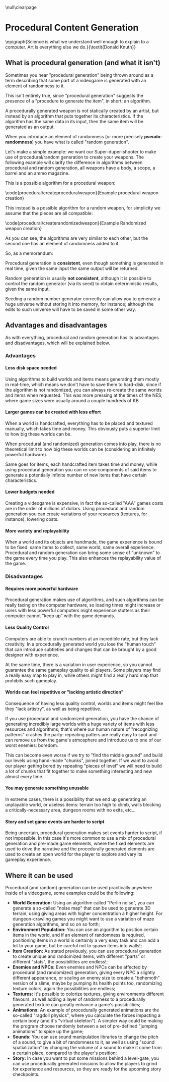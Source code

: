 \null\clearpage

Procedural Content Generation
=============================

\epigraph{Science is what we understand well enough to explain to a computer. Art is everything else we do.}{\textit{Donald Knuth}}

What is procedural generation (and what it isn't)
-------------------------------------------------

Sometimes you hear "procedural generation" being thrown around as a term describing that some part of a videogame is generated with an element of randomness to it.

This isn't entirely true, since "procedural generation" suggests the presence of a "procedure to generate the item", in short: an algorithm.

A procedurally generated weapon is not statically created by an artist, but instead by an algorithm that puts together its characteristics. If the algorithm has the same data in its input, then the same item will be generated as an output.

When you introduce an element of randomness (or more precisely **pseudo-randomness**) you have what is called "random generation".

Let's make a simple example: we want our Super-duper-shooter to make use of procedural/random generation to create your weapons. The following example will clarify the difference in algorithms between procedural and random generation, all weapons have a body, a scope, a barrel and an ammo magazine.

This is a possible algorithm for a procedural weapon:

\code{procedural/createproceduralweapon}{Example procedural weapon creation}

This instead is a possible algorithm for a random weapon, for simplicity we assume that the pieces are all compatible:

\code{procedural/createrandomizedweapon}{Example Randomized weapon creation}

As you can see, the algorithms are very similar to each other, but the second one has an element of randomness added to it.

So, as a memorandum:

Procedural generation is **consistent**, even though something is generated in real time, given the same input the same output will be returned.

Random generation is usually **not consistent**, although it is possible to control the random generator (via its seed) to obtain deterministic results, given the same input.

Seeding a random number generator correctly can allow you to generate a huge universe without storing it into memory, for instance; although the edits to such universe will have to be saved in some other way.

Advantages and disadvantages
------------------------------

As with everything, procedural and random generation has its advantages and disadvantages, which will be explained below.

### Advantages

#### Less disk space needed

Using algorithms to build worlds and items means generating them mostly in real-time, which means we don't have to save them to hard-disk, since if the algorithm is not randomized, you can always re-create the same worlds and items when requested. This was more pressing at the times of the NES, where game sizes were usually around a couple hundreds of KB.

#### Larger games can be created with less effort

When a world is handcrafted, everything has to be placed and textured manually, which takes time and money. This obviously puts a superior limit to how big these worlds can be.

When procedural (and randomized) generation comes into play, there is no theoretical limit to how big these worlds can be (considering an infinitely powerful hardware).

Same goes for items, each handcrafted item takes time and money, while using procedural generation you can re-use components of said items to generate a potentially infinite number of new items that have certain characteristics.

#### Lower budgets needed

Creating a videogame is expensive, in fact the so-called "AAA" games costs are in the order of millions of dollars. Using procedural and random generation you can create variations of your resources (textures, for instance), lowering costs.

#### More variety and replayability

When a world and its objects are handmade, the game experience is bound to be fixed: same items to collect, same world, same overall experience. Procedural and random generation can bring some sense of "unknown" to the game every time you play. This also enhances the replayability value of the game.

### Disadvantages

#### Requires more powerful hardware

Procedural generation makes use of algorithms, and such algorithms can be really taxing on the computer hardware, so loading times might increase or users with less powerful computers might experience stutters as their computer cannot "keep up" with the game demands.

#### Less Quality Control

Computers are able to crunch numbers at an incredible rate, but they lack creativity. In a procedurally generated world you lose the "human touch" that can introduce subtleties and changes that can be brought by a good designer with experience.

At the same time, there is a variation in user experience, so you cannot guarantee the same gameplay quality to all players. Some players may find a really easy map to play in, while others might find a really hard map that prohibits such gameplay.

#### Worlds can feel repetitive or "lacking artistic direction"

Consequence of having less quality control, worlds and items might feel like they "lack artistry", as well as being repetitive.

If you use procedural and randomized generation, you have the chance of generating incredibly large worlds with a huge variety of items with less resources and algorithms; that's where our human nature of "recognizing patterns" crashes the party: repeating patters are really easy to spot and can remove us from the game's atmosphere and introduce us to one of our worst enemies: boredom.

This can become even worse if we try to "find the middle ground" and build our levels using hand-made "chunks", joined together. If we want to avoid our player getting bored by repeating "pieces of level" we will need to build a lot of chunks that fit together to make something interesting and new almost every time.

#### You may generate something unusable

In extreme cases, there is a possibility that we end up generating an unplayable world, or useless items: terrain too high to climb, walls blocking a critically-necessary area, dungeon rooms with no exits, etc...

#### Story and set game events are harder to script

Being uncertain, procedural generation makes set events harder to script, if not impossible. In this case it's more common to use a mix of procedural generation and pre-made game elements, where the fixed elements are used to drive the narrative and the procedurally generated elements are used to create an open world for the player to explore and vary its gameplay experience.

Where it can be used
--------------------

Procedural (and random) generation can be used practically anywhere inside of a videogame, some examples could be the following:

- **World Generation:** Using an algorithm called "Perlin noise", you can generate a so-called "noise map" that can be used to generate 3D terrain, using giving areas with higher concentration a higher height. For dungeon-crawling games you might want to use a variation of maze generation algorithms, and so on so forth;
- **Environment Population:** You can use an algorithm to position certain items in the world, and if an element of randomness is required, positioning items in a world is certainly a very easy task and can add a lot to your game, but be careful not to spawn items into walls!;
- **Item Creation:** As stated previously, you can use procedural generation to create unique and randomized items, with different "parts" or different "stats", the possibilities are endless!;
- **Enemies and NPCs:** Even enemies and NPCs can be affected by procedural (and randomized) generation, giving every NPC a slightly different appearance, or scaling an enemy size to create a "behemoth" version of a slime, maybe by pumping its health points too, randomizing texture colors, again the possibilities are endless;
- **Textures:** It's possible to colorize textures, giving environments different flavours, as well adding a layer of randomness to a procedurally generated texture can greatly enhance a game's possibilities;
- **Animations:** An example of procedurally generated animations are the so-called "ragdoll physics", where you calculate the forces impacting a certain body (and it's "virtual skeleton"). A simpler way could be making the program choose randomly between a set of pre-defined "jumping animations" to spice up the game;
- **Sounds:** You can use sound manipulation libraries to change the pitch of a sound, to give a bit of randomness to it, as well as using "sound spatialization" by changing the volume of a sound to make it come from a certain place, compared to the player's position;
- **Story:** In case you want to put some missions behind a level-gate, you can use procedurally generated missions to allow the players to grind for experience and resources, so they are ready for the upcoming story checkpoints.
